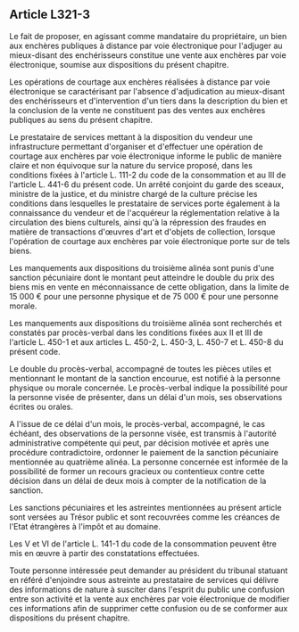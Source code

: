 Article L321-3
----
Le fait de proposer, en agissant comme mandataire du propriétaire, un bien aux
enchères publiques à distance par voie électronique pour l'adjuger au
mieux-disant des enchérisseurs constitue une vente aux enchères par voie
électronique, soumise aux dispositions du présent chapitre.

Les opérations de courtage aux enchères réalisées à distance par voie
électronique se caractérisant par l'absence d'adjudication au mieux-disant des
enchérisseurs et d'intervention d'un tiers dans la description du bien et la
conclusion de la vente ne constituent pas des ventes aux enchères publiques au
sens du présent chapitre.

Le prestataire de services mettant à la disposition du vendeur une
infrastructure permettant d'organiser et d'effectuer une opération de courtage
aux enchères par voie électronique informe le public de manière claire et non
équivoque sur la nature du service proposé, dans les conditions fixées à
l'article L. 111-2 du code de la consommation et au III de l'article L. 441-6 du
présent code. Un arrêté conjoint du garde des sceaux, ministre de la justice, et
du ministre chargé de la culture précise les conditions dans lesquelles le
prestataire de services porte également à la connaissance du vendeur et de
l'acquéreur la réglementation relative à la circulation des biens culturels,
ainsi qu'à la répression des fraudes en matière de transactions d'œuvres d'art
et d'objets de collection, lorsque l'opération de courtage aux enchères par voie
électronique porte sur de tels biens.

Les manquements aux dispositions du troisième alinéa sont punis d'une sanction
pécuniaire dont le montant peut atteindre le double du prix des biens mis en
vente en méconnaissance de cette obligation, dans la limite de 15 000 € pour une
personne physique et de 75 000 € pour une personne morale.

Les manquements aux dispositions du troisième alinéa sont recherchés et
constatés par procès-verbal dans les conditions fixées aux II et III de
l'article L. 450-1 et aux articles L. 450-2, L. 450-3, L. 450-7 et L. 450-8 du
présent code.

Le double du procès-verbal, accompagné de toutes les pièces utiles et
mentionnant le montant de la sanction encourue, est notifié à la personne
physique ou morale concernée. Le procès-verbal indique la possibilité pour la
personne visée de présenter, dans un délai d'un mois, ses observations écrites
ou orales.

A l'issue de ce délai d'un mois, le procès-verbal, accompagné, le cas échéant,
des observations de la personne visée, est transmis à l'autorité administrative
compétente qui peut, par décision motivée et après une procédure contradictoire,
ordonner le paiement de la sanction pécuniaire mentionnée au quatrième alinéa.
La personne concernée est informée de la possibilité de former un recours
gracieux ou contentieux contre cette décision dans un délai de deux mois à
compter de la notification de la sanction.

Les sanctions pécuniaires et les astreintes mentionnées au présent article sont
versées au Trésor public et sont recouvrées comme les créances de l'Etat
étrangères à l'impôt et au domaine.

Les V et VI de l'article L. 141-1 du code de la consommation peuvent être mis en
œuvre à partir des constatations effectuées.

Toute personne intéressée peut demander au président du tribunal statuant en
référé d'enjoindre sous astreinte au prestataire de services qui délivre des
informations de nature à susciter dans l'esprit du public une confusion entre
son activité et la vente aux enchères par voie électronique de modifier ces
informations afin de supprimer cette confusion ou de se conformer aux
dispositions du présent chapitre.
